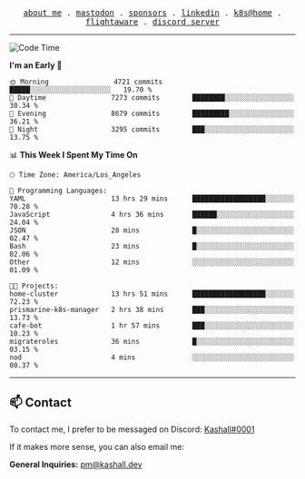<p align="center">
  <samp>
    <a href="https://jordanjones.org/">about me</a> .
    <a rel="me" href="https://mastodon.social/@kashall">mastodon</a> .
    <a href="https://github.com/sponsors/kashalls">sponsors</a> .
    <a href="https://linkedin.com/in/jordpjones">linkedin</a> .
    <a href="https://github.com/kashalls/home-cluster">k8s@home</a> .
    <a href="https://flightaware.com/adsb/stats/user/kashalls">flightaware</a> .
    <a href="https://discord.gg/ctgrp8k">discord server</a>
  </samp>
</p>

---

<!--START_SECTION:waka-->
![Code Time](http://img.shields.io/badge/Code%20Time-1%2C395%20hrs%2017%20mins-blue)

**I'm an Early 🐤** 

```text
🌞 Morning                4721 commits        █████░░░░░░░░░░░░░░░░░░░░   19.70 % 
🌆 Daytime                7273 commits        ████████░░░░░░░░░░░░░░░░░   30.34 % 
🌃 Evening                8679 commits        █████████░░░░░░░░░░░░░░░░   36.21 % 
🌙 Night                  3295 commits        ███░░░░░░░░░░░░░░░░░░░░░░   13.75 % 
```


📊 **This Week I Spent My Time On** 

```text
🕑︎ Time Zone: America/Los_Angeles

💬 Programming Languages: 
YAML                     13 hrs 29 mins      ██████████████████░░░░░░░   70.28 % 
JavaScript               4 hrs 36 mins       ██████░░░░░░░░░░░░░░░░░░░   24.04 % 
JSON                     28 mins             █░░░░░░░░░░░░░░░░░░░░░░░░   02.47 % 
Bash                     23 mins             █░░░░░░░░░░░░░░░░░░░░░░░░   02.06 % 
Other                    12 mins             ░░░░░░░░░░░░░░░░░░░░░░░░░   01.09 % 

🐱‍💻 Projects: 
home-cluster             13 hrs 51 mins      ██████████████████░░░░░░░   72.23 % 
prismarine-k8s-manager   2 hrs 38 mins       ███░░░░░░░░░░░░░░░░░░░░░░   13.73 % 
cafe-bot                 1 hr 57 mins        ███░░░░░░░░░░░░░░░░░░░░░░   10.23 % 
migrateroles             36 mins             █░░░░░░░░░░░░░░░░░░░░░░░░   03.15 % 
nod                      4 mins              ░░░░░░░░░░░░░░░░░░░░░░░░░   00.37 % 
```


<!--END_SECTION:waka-->

---

## 📫 Contact

To contact me, I prefer to be messaged on Discord:  [Kashall#0001](https://discord.com/users/201077739589992448)

If it makes more sense, you can also email me:

**General Inquiries:** pm@kashall.dev  
